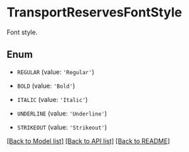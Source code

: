 # TransportReservesFontStyle

Font style.

## Enum

* `REGULAR` (value: `'Regular'`)

* `BOLD` (value: `'Bold'`)

* `ITALIC` (value: `'Italic'`)

* `UNDERLINE` (value: `'Underline'`)

* `STRIKEOUT` (value: `'Strikeout'`)

[[Back to Model list]](../README.md#documentation-for-models) [[Back to API list]](../README.md#documentation-for-api-endpoints) [[Back to README]](../README.md)


